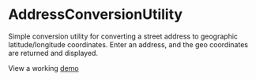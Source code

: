 # AddressConversionUtility
Simple conversion utility for converting a street address to geographic latitude/longitude coordinates. Enter an address, and the geo coordinates are returned and displayed.

View a working <a href = 'http://kristiansooklal.me/AddressConversionUtility/'>demo</a>
